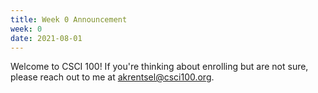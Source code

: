 ```yaml
---
title: Week 0 Announcement
week: 0
date: 2021-08-01
---
```


Welcome to CSCI 100! If you're thinking about enrolling but are not sure, please reach out to me at akrentsel@csci100.org.
